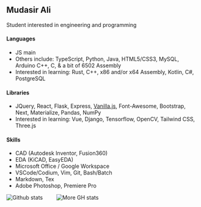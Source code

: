 ## Mudasir Ali

Student interested in engineering and programming

#### Languages
- JS main
- Others include: TypeScript, Python, Java, HTML5/CSS3, MySQL, Arduino C++, C, & a bit of 6502 Assembly
- Interested in learning: Rust, C++, x86 and/or x64 Assembly, Kotlin, C#, PostgreSQL

#### Libraries
- JQuery, React, Flask, Express, [Vanilla.js](http://vanilla-js.com/), Font-Awesome, Bootstrap, Next, Materialize, Pandas, NumPy
- Interested in learning: Vue, Django, Tensorflow, OpenCV, Tailwind CSS, Three.js

#### Skills
- CAD (Autodesk Inventor, Fusion360)
- EDA (KiCAD, EasyEDA)
- Microsoft Office / Google Workspace
- VSCode/Codium, Vim, Git, Bash/Batch 
- Markdown, Tex
- Adobe Photoshop, Premiere Pro


![Github stats](https://github-readme-stats-ten-gilt.vercel.app/api?username=mud-ali&show_icons=true&count_private=true&theme=dracula&custom_title=mud-ali)         ![More GH stats](https://github-readme-stats.vercel.app/api/top-langs/?username=mud-ali&theme=material-palenight&langs_count=6 "top languages")


